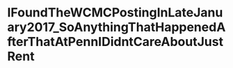 # IFoundTheWCMCPostingInLateJanuary2017_SoAnythingThatHappenedAfterThatAtPennIDidntCareAboutJustRent